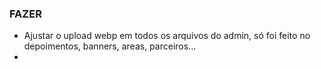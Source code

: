 ### FAZER ###
- Ajustar o upload webp em todos os arquivos do admin, só foi feito no depoimentos, banners, areas, parceiros...
- 